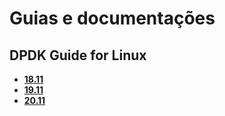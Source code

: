 # Guias e documentações
## DPDK Guide for Linux
- [**18.11**](https://fast.dpdk.org/doc/pdf-guides-18.11/linux_gsg-18.11.pdf)  
- [**19.11**](https://fast.dpdk.org/doc/pdf-guides-19.11/linux_gsg-19.11.pdf)  
- [**20.11**]()  
